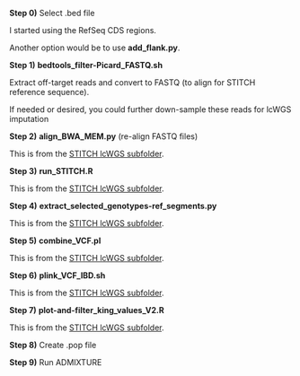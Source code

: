 **Step 0)** Select .bed file

I started using the RefSeq CDS regions.

Another option would be to use **add_flank.py**.

**Step 1)** **bedtools_filter-Picard_FASTQ.sh**

Extract off-target reads and convert to FASTQ (to align for STITCH reference sequence).

If needed or desired, you could further down-sample these reads for lcWGS imputation

**Step 2)** **align_BWA_MEM.py** (re-align FASTQ files)

This is from the [STITCH lcWGS subfolder](https://github.com/cwarden45/DTC_Scripts/tree/master/Color/lcWGS_Genotype_Estimations). 

**Step 3)** **run_STITCH.R**

This is from the [STITCH lcWGS subfolder](https://github.com/cwarden45/DTC_Scripts/tree/master/Color/lcWGS_Genotype_Estimations). 

**Step 4)** **extract_selected_genotypes-ref_segments.py**

This is from the [STITCH lcWGS subfolder](https://github.com/cwarden45/DTC_Scripts/tree/master/Color/lcWGS_Genotype_Estimations). 

**Step 5)** **combine_VCF.pl**

This is from the [STITCH lcWGS subfolder](https://github.com/cwarden45/DTC_Scripts/tree/master/Color/lcWGS_Genotype_Estimations). 

**Step 6)** **plink_VCF_IBD.sh**

This is from the [STITCH lcWGS subfolder](https://github.com/cwarden45/DTC_Scripts/tree/master/Color/lcWGS_Genotype_Estimations). 

**Step 7)** **plot-and-filter_king_values_V2.R**

This is from the [STITCH lcWGS subfolder](https://github.com/cwarden45/DTC_Scripts/tree/master/Color/lcWGS_Genotype_Estimations). 

**Step 8)** Create .pop file

**Step 9)** Run ADMIXTURE